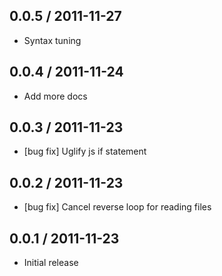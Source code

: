 ## 0.0.5 / 2011-11-27

  - Syntax tuning



## 0.0.4 / 2011-11-24

  - Add more docs



## 0.0.3 / 2011-11-23

  - [bug fix] Uglify js if statement



## 0.0.2 / 2011-11-23

  - [bug fix] Cancel reverse loop for reading files



## 0.0.1 / 2011-11-23

  - Initial release